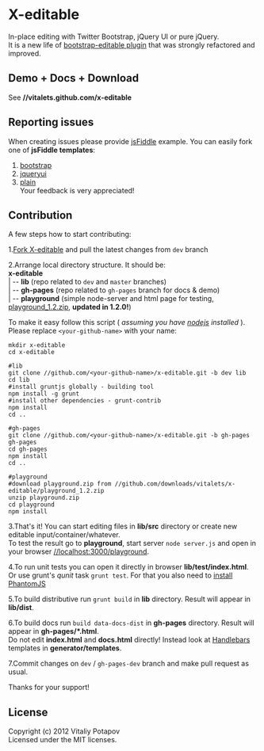 # X-editable

In-place editing with Twitter Bootstrap, jQuery UI or pure jQuery.  
It is a new life of [bootstrap-editable plugin](//github.com/vitalets/bootstrap-editable) that was strongly refactored and improved. 

## Demo + Docs + Download
See **//vitalets.github.com/x-editable**

## Reporting issues
When creating issues please provide [jsFiddle](//jsfiddle.net) example. You can easily fork one of **jsFiddle templates**:   
1. [bootstrap](//jsfiddle.net/xBB5x/195)  
2. [jqueryui](//jsfiddle.net/xBB5x/196)  
3. [plain](//jsfiddle.net/xBB5x/197)    
Your feedback is very appreciated!

## Contribution
A few steps how to start contributing:  

1.[Fork X-editable](//github.com/vitalets/x-editable/fork) and pull the latest changes from <code>dev</code> branch

2.Arrange local directory structure. It should be:  
**x-editable**  
 | -- **lib** (repo related to <code>dev</code> and <code>master</code> branches)  
 | -- **gh-pages** (repo related to <code>gh-pages</code> branch for docs & demo)  
 | -- **playground** (simple node-server and html page for testing, [playground_1.2.zip](//github.com/downloads/vitalets/x-editable/playground_1.2.zip), **updated in 1.2.0!**)      

To make it easy follow this script ( _assuming you have [nodejs](//nodejs.org) installed_ ).
Please replace <code>&lt;your-github-name&gt;</code> with your name:
````
mkdir x-editable
cd x-editable

#lib
git clone //github.com/<your-github-name>/x-editable.git -b dev lib
cd lib
#install gruntjs globally - building tool
npm install -g grunt 
#install other dependencies - grunt-contrib
npm install 
cd ..

#gh-pages
git clone //github.com/<your-github-name>/x-editable.git -b gh-pages gh-pages
cd gh-pages
npm install 
cd ..

#playground 
#download playground.zip from //github.com/downloads/vitalets/x-editable/playground_1.2.zip
unzip playground.zip
cd playground
npm install 
````  
3.That's it! You can start editing files in **lib/src** directory or create new editable input/container/whatever.  
To test the result go to **playground**, start server <code>node server.js</code> and open in your browser [//localhost:3000/playground](//localhost:3000/playground).

4.To run unit tests you can open it directly in browser **lib/test/index.html**.   
Or use grunt's _qunit_ task <code>grunt test</code>. For that you also need to [install PhantomJS](//github.com/gruntjs/grunt/blob/master/docs/faq.md#why-does-grunt-complain-that-phantomjs-isnt-installed)

5.To build distributive run <code>grunt build</code> in **lib** directory. Result will appear in **lib/dist**.

6.To build docs run <code>build data-docs-dist</code> in **gh-pages** directory. Result will appear in **gh-pages/*.html**.  
Do not edit **index.html** and **docs.html** directly! Instead look at [Handlebars](//github.com/wycats/handlebars.js) templates in **generator/templates**.

7.Commit changes on <code>dev</code> / <code>gh-pages-dev</code> branch and make pull request as usual. 

Thanks for your support!

## License
Copyright (c) 2012 Vitaliy Potapov  
Licensed under the MIT licenses.